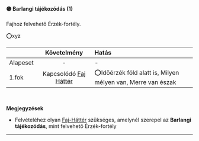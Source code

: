 #### 🟣 Barlangi tájékozódás (1)

<!-- tag: erzekfortely -->

Fajhoz felvehető Érzék-fortély.

⭕xyz

| |  Követelmény | Hatás  |
| :----------- | :-----------: | :----------- |
| Alapeset| - | - |
| 1.fok | Kapcsolódó [Faj Háttér](../022_faj_hatterek.md) | ⭕Időérzék föld alatt is, Milyen mélyen van, Merre van észak |
 
<br />

**Megjegyzések**

- Felvételéhez olyan [Faj-Háttér](../022_faj_hatterek.md) szükséges, amelynél szerepel az **Barlangi tájékozódás**, mint felvehető Érzék-fortély

---
